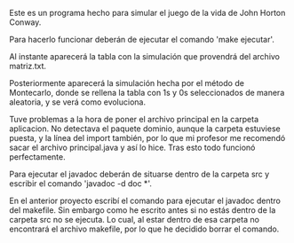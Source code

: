 Este es un programa hecho para simular el juego de la vida de John Horton Conway.

Para hacerlo funcionar deberán de ejecutar el comando 'make ejecutar'.

Al instante aparecerá la tabla con la simulación que provendrá del archivo matriz.txt.

Posteriormente aparecerá la simulación hecha por el método de Montecarlo, donde se rellena la tabla con 1s y 0s seleccionados de manera aleatoria, y se verá como evoluciona.

Tuve problemas a la hora de poner el archivo principal en la carpeta aplicacion. No detectava el paquete dominio, aunque la carpeta estuviese puesta, y la línea del import también, por lo que mi profesor me recomendó sacar el archivo principal.java y así lo hice. Tras esto todo funcionó perfectamente.

Para ejecutar el javadoc deberán de situarse dentro de la carpeta src y escribir el comando 'javadoc -d doc *'.

En el anterior proyecto escribí el comando para ejecutar el javadoc dentro del makefile. Sin embargo como he escrito antes si no estás dentro de la carpeta src no se ejecuta. Lo cual, al estar dentro de esa carpeta no encontrará el archivo makefile, por lo que he decidido borrar el comando.